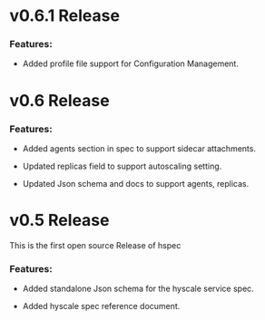 # v0.6.1 Release

### Features:

* Added profile file support for Configuration Management.


# v0.6 Release

### Features:

* Added agents section in spec to support sidecar attachments.

* Updated replicas field to support autoscaling setting.

* Updated Json schema and docs to support agents, replicas.


# v0.5 Release

This is the first open source Release of hspec

### Features:

* Added standalone Json schema for the hyscale service spec.

* Added hyscale spec reference document.
